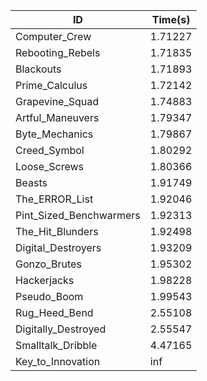 |ID|Time(s)|
|-|-|
|Computer_Crew|1.71227|
|Rebooting_Rebels|1.71835|
|Blackouts|1.71893|
|Prime_Calculus|1.72142|
|Grapevine_Squad|1.74883|
|Artful_Maneuvers|1.79347|
|Byte_Mechanics|1.79867|
|Creed_Symbol|1.80292|
|Loose_Screws|1.80366|
|Beasts|1.91749|
|The_ERROR_List|1.92046|
|Pint_Sized_Benchwarmers|1.92313|
|The_Hit_Blunders|1.92498|
|Digital_Destroyers|1.93209|
|Gonzo_Brutes|1.95302|
|Hackerjacks|1.98228|
|Pseudo_Boom|1.99543|
|Rug_Heed_Bend|2.55108|
|Digitally_Destroyed|2.55547|
|Smalltalk_Dribble|4.47165|
|Key_to_Innovation|inf|
